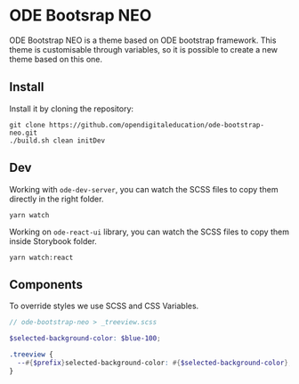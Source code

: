 # ODE Bootsrap NEO

ODE Bootstrap NEO is a theme based on ODE bootstrap framework.
This theme is customisable through variables, so it is possible to create a new theme based on this one.

## Install

Install it by cloning the repository:
```
git clone https://github.com/opendigitaleducation/ode-bootstrap-neo.git
./build.sh clean initDev
```

## Dev

Working with `ode-dev-server`, you can watch the SCSS files to copy them directly in the right folder.

```
yarn watch
```

Working on `ode-react-ui` library, you can watch the SCSS files to copy them inside Storybook folder.

```
yarn watch:react
```

## Components

To override styles we use SCSS and CSS Variables.

```scss
// ode-bootstrap-neo > _treeview.scss

$selected-background-color: $blue-100;

.treeview {
  --#{$prefix}selected-background-color: #{$selected-background-color};
}
```

<!-- ## Surcharges
### Comment créer une surcharge ?

1. Créer un dossier avec le nom de la surcharge dans le dossier `scss/overrides`, exemple : `scss/overrides/cg77`

2. A l'intérieur de ce dossier, créer un fichier `_variables.scss` et un fichier `_overrides.scss` :

- Le fichier `_variables.scss` est destiné uniquement aux surcharges de variables
- Le fichier `_overrides.scss` est destiné aux surcharges de classes

**Note** : Ces 2 fichiers sont obligatoires, ils peuvent être laissés vides si pas de surcharge de variables ou pas de surcharge de classes

**Note** : Ne mettre que les variables et sélecteurs spécifiques à la surcharge

### Comment déployer la surcharge sur un springboard en local ?

1. Lancer la commande : `./build.sh -o="<override>" clean init install`
2. Un artefact `com.opendigitaleducation~ode-bootstrap-neo-[override]~[version]` sera installé dans les dépendances maven local (exemple : `com.opendigitaleducation~ode-bootstrap-neo-cg77~1.0-SNAPSHOT`)
3. Faire pointer votre springboard local sur l'artefact généré en éditant le fichier ent-core.json, comme suit :

exemple avec la surcharge "cg77" : 

```
{
  "name":"com.opendigitaleducation~ode-bootstrap-neo-cg77~1.0-SNAPSHOT",
  "type": "theme",
  "waitDeploy": true,
  "extension":"-fat.jar"
}
```

### Comment déployer la surcharge sur une plateforme distante ?

1. Créer un job Jenkins avec un paramètre de build `OVERRIDE` avec la valeur du nom de dossier de la surcharge créé, exemple : `cg77`
2. Le job doit pointer sur le dépôt `git@github.com:opendigitaleducation/ode-bootstrap-neo.git` et utiliser le script `Jenkinsfile`
3. Lancer le job Jenkins. Un artefact `com.opendigitaleducation~ode-bootstrap-neo-[override]~[version]` sera créé (exemple : `com.opendigitaleducation~ode-bootstrap-neo-cg77~1.0-SNAPSHOT`)
4. Configurer le springboard de la plateforme pour faire pointer le module ode-bootstraop-neo vers l'artefact de la surcharge :

exemple avec la surcharge "cg77" : 

```
{
  "name":"com.opendigitaleducation~ode-bootstrap-neo-cg77~1.0-SNAPSHOT",
  "type": "theme",
  "waitDeploy": true,
  "extension":"-fat.jar"
}
``` -->